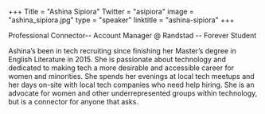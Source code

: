 +++
Title = "Ashina Sipiora"
Twitter = "asipiora"
image = "ashina_sipiora.jpg"
type = "speaker"
linktitle = "ashina-sipiora"
+++

Professional Connector-- Account Manager @ Randstad -- Forever Student

Ashina’s been in tech recruiting since finishing her Master’s degree in English Literature in 2015. She is passionate about technology and dedicated to making tech a more desirable and accessible career for women and minorities. She spends her evenings at local tech meetups and her days on-site with local tech companies who need help hiring. She is an advocate for women and other underrepresented groups within technology, but is a connector for anyone that asks.
